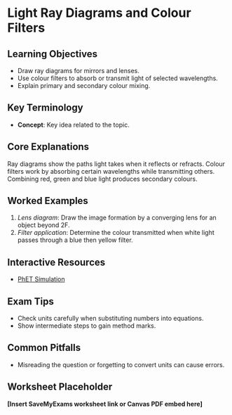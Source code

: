 # Light Ray Diagrams and Colour Filters

## Learning Objectives
- Draw ray diagrams for mirrors and lenses.
- Use colour filters to absorb or transmit light of selected wavelengths.
- Explain primary and secondary colour mixing.

## Key Terminology
- **Concept**: Key idea related to the topic.

## Core Explanations
Ray diagrams show the paths light takes when it reflects or refracts. Colour filters work by absorbing certain wavelengths while transmitting others. Combining red, green and blue light produces secondary colours.

## Worked Examples
1. *Lens diagram*: Draw the image formation by a converging lens for an object beyond 2F.
2. *Filter application*: Determine the colour transmitted when white light passes through a blue then yellow filter.

## Interactive Resources
- [PhET Simulation](https://phet.colorado.edu/)

## Exam Tips
- Check units carefully when substituting numbers into equations.
- Show intermediate steps to gain method marks.

## Common Pitfalls
- Misreading the question or forgetting to convert units can cause errors.

## Worksheet Placeholder
**[Insert SaveMyExams worksheet link or Canvas PDF embed here]**
